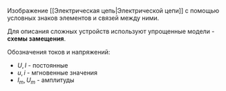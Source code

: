 Изображение [[Электрическая цепь|Электрической цепи]] с помощью условных знаков элементов и связей между ними.

Для описания сложных устройств используют упрощенные модели - **схемы замещения**.

Обозначения токов и напряжений:
* $U, I$ - постоянные
* $u, i$ - мгновенные значения
* $I_m, U_m$ - амплитуды